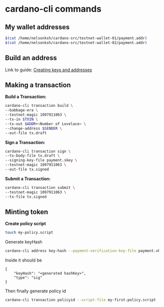 # cardano-cli commands

## My wallet addresses
```Bash
$(cat /home/nelsonksh/cardano-src/testnet-wallet-01/payment.addr)
$(cat /home/nelsonksh/cardano-src/testnet-wallet-02/payment.addr)
```

## Build an address
Link to guide: [Creating keys and addresses](https://developers.cardano.org/docs/stake-pool-course/handbook/keys-addresses/)

## Making a transaction
**Build a Transaction:**
```Bash
cardano-cli transaction build \
--babbage-era \
--testnet-magic 1097911063 \
--tx-in $TXIN \
--tx-out $ADDR+<Number of Lovelace> \
--change-address $SENDER \
--out-file tx.draft
```
**Sign a Transaction:**
```Bash
cardano-cli transaction sign \
--tx-body-file tx.draft \
--signing-key-file payment.skey \
--testnet-magic 1097911063 \
--out-file tx.signed
```
**Submit a Transaction:**
```Bash
cardano-cli transaction submit \
--testnet-magic 1097911063 \
--tx-file tx.signed
```


## Minting token
**Create policy script**
```Bash
touch my-policy.script
```
Generate keyHash
```Bash
cardano-cli address key-hash --payment-verification-key-file payment.vkey
```
Inside it should be
```text
{
    "keyHash": "<generated hashKey>",
    "type": "sig"
}
```
Then finally generate policy id
```Bash
cardano-cli transaction policyid --script-file my-first-policy.script
```
